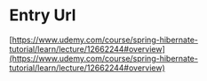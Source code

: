 # Entry Url

[https://www.udemy.com/course/spring-hibernate-tutorial/learn/lecture/12662244#overview](https://www.udemy.com/course/spring-hibernate-tutorial/learn/lecture/12662244#overview)
